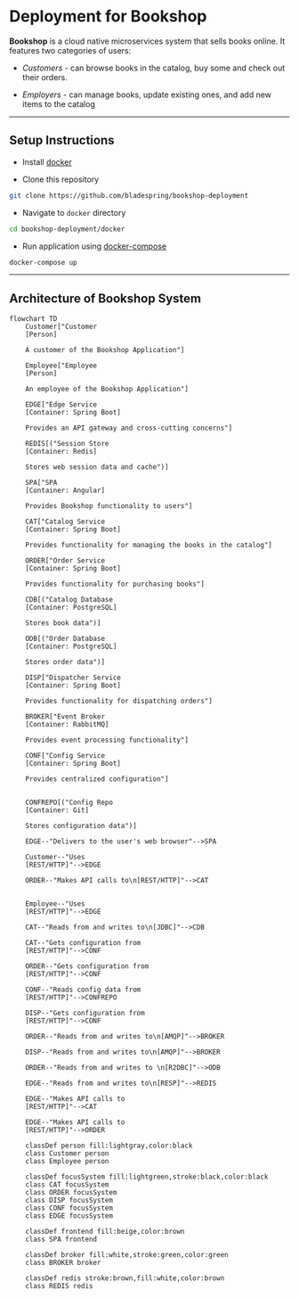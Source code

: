 # Deployment for **Bookshop**

**Bookshop** is a cloud native microservices system that sells books online. It features two categories of users:

* *Customers* - can browse books in the catalog, buy some and check out their orders. 
    
* *Employers* - can manage books, update existing ones, and add new items to the catalog
---
## Setup Instructions
* Install [docker](https://docs.docker.com/engine/install/)

* Clone this repository
```bash
git clone https://github.com/bladespring/bookshop-deployment
```
* Navigate to `docker` directory
```bash
cd bookshop-deployment/docker
```
* Run application using [docker-compose](https://docs.docker.com/compose/)
```bash
docker-compose up 
```
---
## Architecture of **Bookshop** System 

```mermaid
flowchart TD
    Customer["Customer
    [Person]

    A customer of the Bookshop Application"]

    Employee["Employee
    [Person]

    An employee of the Bookshop Application"]

    EDGE["Edge Service
    [Container: Spring Boot]
    
    Provides an API gateway and cross-cutting concerns"]

    REDIS[("Session Store
    [Container: Redis]

    Stores web session data and cache")]

    SPA["SPA
    [Container: Angular]

    Provides Bookshop functionality to users"]   

    CAT["Catalog Service
    [Container: Spring Boot]

    Provides functionality for managing the books in the catalog"]

    ORDER["Order Service
    [Container: Spring Boot]

    Provides functionality for purchasing books"]

    CDB[("Catalog Database
    [Container: PostgreSQL]

    Stores book data")]

    ODB[("Order Database
    [Container: PostgreSQL]

    Stores order data")]

    DISP["Dispatcher Service
    [Container: Spring Boot]

    Provides functionality for dispatching orders"]

    BROKER["Event Broker
    [Container: RabbitMQ]

    Provides event processing functionality"]

    CONF["Config Service
    [Container: Spring Boot]

    Provides centralized configuration"]


    CONFREPO[("Config Repo
    [Container: Git]

    Stores configuration data")] 

    EDGE--"Delivers to the user's web browser"-->SPA

    Customer--"Uses
    [REST/HTTP]"-->EDGE

    ORDER--"Makes API calls to\n[REST/HTTP]"-->CAT


    Employee--"Uses
    [REST/HTTP]"-->EDGE

    CAT--"Reads from and writes to\n[JDBC]"-->CDB

    CAT--"Gets configuration from
    [REST/HTTP]"-->CONF

    ORDER--"Gets configuration from
    [REST/HTTP]"-->CONF

    CONF--"Reads config data from
    [REST/HTTP]"-->CONFREPO

    DISP--"Gets configuration from
    [REST/HTTP]"-->CONF

    ORDER--"Reads from and writes to\n[AMQP]"-->BROKER

    DISP--"Reads from and writes to\n[AMQP]"-->BROKER

    ORDER--"Reads from and writes to \n[R2DBC]"-->ODB

    EDGE--"Reads from and writes to\n[RESP]"-->REDIS

    EDGE--"Makes API calls to
    [REST/HTTP]"-->CAT

    EDGE--"Makes API calls to
    [REST/HTTP]"-->ORDER

    classDef person fill:lightgray,color:black
    class Customer person
    class Employee person

    classDef focusSystem fill:lightgreen,stroke:black,color:black
    class CAT focusSystem
    class ORDER focusSystem
    class DISP focusSystem
    class CONF focusSystem
    class EDGE focusSystem

    classDef frontend fill:beige,color:brown
    class SPA frontend

    classDef broker fill:white,stroke:green,color:green
    class BROKER broker

    classDef redis stroke:brown,fill:white,color:brown
    class REDIS redis
```

